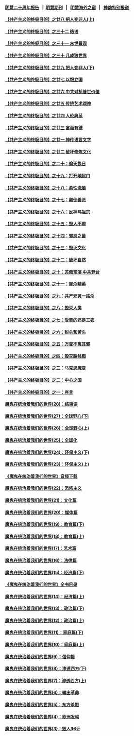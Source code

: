 #### [明慧二十周年报告](https://github.com/gfw-breaker/mh-reports/blob/master/README.md?t=07181636) &nbsp;&nbsp;|&nbsp;&nbsp;[明慧期刊](https://github.com/gfw-breaker/mh-qikan) &nbsp;&nbsp;|&nbsp;&nbsp; [明慧海外之窗](https://github.com/gfw-breaker/mh-news/blob/master/README.md?t=07181636) &nbsp;&nbsp;|&nbsp;&nbsp; [神韵特别报道](https://github.com/gfw-breaker/mh-news/blob/master/shenyun.md?t=07181636) 

#### [【共产主义的终极目的】之廿八 把人变非人(上)](../pages/nsc422/n11340492.md?t=07181636) 

#### [【共产主义的终极目的】之三十二 结语](../pages/nsc422/n11360535.md?t=07181636) 

#### [【共产主义的终极目的】之三十一 末世景观](../pages/nsc422/n11351129.md?t=07181636) 

#### [【共产主义的终极目的】之三十 几成狼世界](../pages/nsc422/n11348280.md?t=07181636) 

#### [【共产主义的终极目的】之廿九 把人变非人(下)](../pages/nsc422/n11344140.md?t=07181636) 

#### [【共产主义的终极目的】之廿七 以恨立国](../pages/nsc422/n11336944.md?t=07181636) 

#### [【共产主义的终极目的】之廿六 中共对抗普世价值](../pages/nsc422/n11324785.md?t=07181636) 

#### [【共产主义的终极目的】之廿五 传统艺术颂神](../pages/nsc422/n11296396.md?t=07181636) 

#### [【共产主义的终极目的】之廿四 人伦典范](../pages/nsc422/n11296397.md?t=07181636) 

#### [【共产主义的终极目的】之廿三 富而有德](../pages/nsc422/n11283598.md?t=07181636) 

#### [【共产主义的终极目的】之廿一 神传语言文字](../pages/nsc422/n11263265.md?t=07181636) 

#### [【共产主义的终极目的】之廿二 破坏修炼文化](../pages/nsc422/n11245728.md?t=07181636) 

#### [【共产主义的终极目的】之二十：偷天换日](../pages/nsc422/n11238846.md?t=07181636) 

#### [【共产主义的终极目的】之十九：打开地狱门](../pages/nsc422/n11206376.md?t=07181636) 

#### [【共产主义的终极目的】之十八：柔性洗脑](../pages/nsc422/n11199994.md?t=07181636) 

#### [【共产主义的终极目的】之十七：颠倒善恶](../pages/nsc422/n11179782.md?t=07181636) 

#### [【共产主义的终极目的】之十六：反神骂祖宗](../pages/nsc422/n11166798.md?t=07181636) 

#### [【共产主义的终极目的】之十五：毁人不倦](../pages/nsc422/n11166792.md?t=07181636) 

#### [【共产主义的终极目的】之十四：邪恶之最](../pages/nsc422/n11150249.md?t=07181636) 

#### [【共产主义的终极目的】之十三：毁灭文化](../pages/nsc422/n11135227.md?t=07181636) 

#### [【共产主义的终极目的】之十二：破坏自然](../pages/nsc422/n11135214.md?t=07181636) 

#### [【共产主义的终极目的】之十：苏俄预演 中共登台](../pages/nsc422/n11118424.md?t=07181636) 

#### [【共产主义的终极目的】之十一：屠杀精英](../pages/nsc422/n11118442.md?t=07181636) 

#### [【共产主义的终极目的】之九：共产邪灵一路杀](../pages/nsc422/n11114139.md?t=07181636) 

#### [【共产主义的终极目的】之八：毁灭人类](../pages/nsc422/n11108503.md?t=07181636) 

#### [【共产主义的终极目的】之七：受苦的还是工农](../pages/nsc422/n11101809.md?t=07181636) 

#### [【共产主义的终极目的】之六：甜头和苦头](../pages/nsc422/n11096971.md?t=07181636) 

#### [【共产主义的终极目的】之五：万变不离其邪](../pages/nsc422/n11091285.md?t=07181636) 

#### [【共产主义的终极目的】之四：毁灭路线图](../pages/nsc422/n11086284.md?t=07181636) 

#### [【共产主义的终极目的】之三：马克思魔变](../pages/nsc422/n11061941.md?t=07181636) 

#### [【共产主义的终极目的】之二：中心之国](../pages/nsc422/n11047728.md?t=07181636) 

#### [【共产主义的终极目的】之一：序言](../pages/nsc422/n11086077.md?t=07181636) 

#### [魔鬼在统治着我们的世界(28)：结束语](../pages/nsc422/n10936246.md?t=07181636) 

#### [魔鬼在统治着我们的世界(27)：全球野心(下)](../pages/nsc422/n10928319.md?t=07181636) 

#### [魔鬼在统治着我们的世界(26)：全球野心(上)](../pages/nsc422/n10900318.md?t=07181636) 

#### [魔鬼在统治着我们的世界(25)：全球化](../pages/nsc422/n10788205.md?t=07181636) 

#### [魔鬼在统治着我们的世界(24)：环保主义(下)](../pages/nsc422/n10695307.md?t=07181636) 

#### [魔鬼在统治着我们的世界(23)：环保主义(上)](../pages/nsc422/n10688613.md?t=07181636) 

#### [《魔鬼在统治着我们的世界》音频下载](../pages/nsc422/n10635553.md?t=07181636) 

#### [魔鬼在统治着我们的世界(22)：恐怖主义](../pages/nsc422/n10614727.md?t=07181636) 

#### [魔鬼在统治着我们的世界(21)：文化篇](../pages/nsc422/n10597706.md?t=07181636) 

#### [魔鬼在统治着我们的世界(20)：媒体篇](../pages/nsc422/n10586579.md?t=07181636) 

#### [魔鬼在统治着我们的世界(19)：教育篇(下)](../pages/nsc422/n10564808.md?t=07181636) 

#### [魔鬼在统治着我们的世界(18)：教育篇(上)](../pages/nsc422/n10526970.md?t=07181636) 

#### [魔鬼在统治着我们的世界(17)：艺术篇](../pages/nsc422/n10499093.md?t=07181636) 

#### [魔鬼在统治着我们的世界(16)：法律篇](../pages/nsc422/n10485969.md?t=07181636) 

#### [魔鬼在统治着我们的世界(15)：经济篇(下)](../pages/nsc422/n10469975.md?t=07181636) 

#### [《魔鬼在统治着我们的世界》全书目录](../pages/nsc422/n10464261.md?t=07181636) 

#### [魔鬼在统治着我们的世界(14)：经济篇(上)](../pages/nsc422/n10457370.md?t=07181636) 

#### [魔鬼在统治着我们的世界(13)：政治篇(下)](../pages/nsc422/n10448270.md?t=07181636) 

#### [魔鬼在统治着我们的世界(12)：政治篇(上)](../pages/nsc422/n10444576.md?t=07181636) 

#### [魔鬼在统治着我们的世界(11)：家庭篇(下)](../pages/nsc422/n10440961.md?t=07181636) 

#### [魔鬼在统治着我们的世界(10)：家庭篇(上)](../pages/nsc422/n10435448.md?t=07181636) 

#### [魔鬼在统治着我们的世界(9)：信仰篇](../pages/nsc422/n10432159.md?t=07181636) 

#### [魔鬼在统治着我们的世界(8)：渗透西方(下)](../pages/nsc422/n10429603.md?t=07181636) 

#### [魔鬼在统治着我们的世界(7)：渗透西方(上)](../pages/nsc422/n10426013.md?t=07181636) 

#### [魔鬼在统治着我们的世界(6)：输出革命](../pages/nsc422/n10421536.md?t=07181636) 

#### [魔鬼在统治着我们的世界(5)：东方杀戮](../pages/nsc422/n10417707.md?t=07181636) 

#### [魔鬼在统治着我们的世界(4)：欧洲发端](../pages/nsc422/n10414890.md?t=07181636) 

#### [魔鬼在统治着我们的世界(3)：毁人36计](../pages/nsc422/n10411583.md?t=07181636) 


